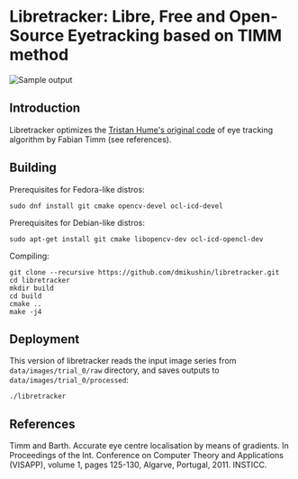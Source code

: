 # Libretracker: Libre, Free and Open-Source Eyetracking based on TIMM method

![Sample output](libretracker.gif)

## Introduction

Libretracker optimizes the [Tristan Hume's original code](https://github.com/trishume/eyeLike) of eye tracking algorithm by Fabian Timm (see references).

## Building

Prerequisites for Fedora-like distros:

```
sudo dnf install git cmake opencv-devel ocl-icd-devel
```

Prerequisites for Debian-like distros:

```
sudo apt-get install git cmake libopencv-dev ocl-icd-opencl-dev
```

Compiling:

```console
git clone --recursive https://github.com/dmikushin/libretracker.git
cd libretracker
mkdir build
cd build
cmake ..
make -j4
```

## Deployment

This version of libretracker reads the input image series from `data/images/trial_0/raw` directory, and saves outputs to `data/images/trial_0/processed`:

```console
./libretracker
```

## References

Timm and Barth. Accurate eye centre localisation by means of gradients. In Proceedings of the Int. Conference on Computer Theory and Applications (VISAPP), volume 1, pages 125-130, Algarve, Portugal, 2011. INSTICC.

